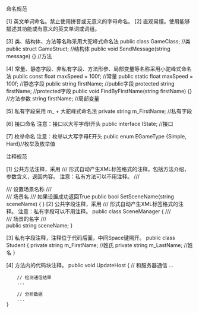 命名规范

[1] 英文单词命名。禁止使用拼音或无意义的字母命名。
[2] 直观易懂。使用能够描述其功能或有意义的英文单词或词组。

[3] 类、结构体、方法等名称采用大驼峰式命名法
	public class GameClass; //类
	public struct GameStruct; //结构体
	public void SendMessage(string message) {} //方法

[4] 常量、静态字段、非私有字段、方法形参、局部变量等名称采用小驼峰式命名法
	public const float maxSpeed = 100f; //常量
	public static float maxSpeed = 100f; //静态字段
	public string firstName; //public字段
	protected string firstName; //protected字段
	public void FindByFirstName(string firstName) {} //方法参数
	string firstName; //局部变量

[5] 私有字段采用 m_ + 大驼峰式命名法
	private string m_FirstName; //私有字段

[6] 接口命名
	注意：接口以大写字母I开头
	public interface IState; //接口

[7] 枚举命名
	注意：枚举以大写字母E开头
	public enum EGameType {Simple, Hard}//枚举及枚举值

注释规范

[1] 公共方法注释，采用 /// 形式自动产生XML标签格式的注释。包括方法介绍，参数含义，返回内容。
	注意：私有方法可以不用注释。
	/// <summary>
	/// 设置场景名称
	/// </summary>
	/// <param name="sceneName">场景名</param>
	/// <returns>如果设置成功返回True</returns>
	public bool SetSceneName(string sceneName)
	{
	}
[2] 公共字段注释，采用 /// 形式自动产生XML标签格式的注释。
	注意：私有字段可以不用注释。
	public class SceneManager
	{
		/// <summary>
		/// 场景的名字
		/// </summary>
		public string sceneName;
	}

[3] 私有字段注释，注释位于代码后面，中间Space键隔开。
	public class Student
	{
		private string m_FirstName; //姓氏
		private string m_LastName; //姓名
	}

[4] 方法内的代码块注释。
	public void UpdateHost
	{
		// 和服务器通信
		...

		// 检测通信结果
		...

		// 分析数据
		...
	}

